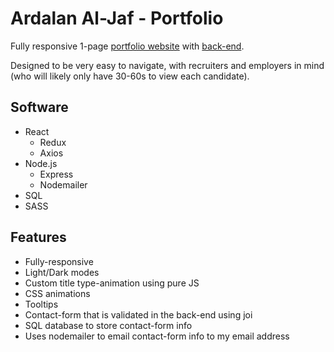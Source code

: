 # Ardalan Al-Jaf - Portfolio

Fully responsive 1-page [portfolio website](www.ardalanjaf.com) with [back-end](https://github.com/ArdalanJaf/portfolio-back#readme).

Designed to be very easy to navigate, with recruiters and employers in mind (who will likely only have 30-60s to view each candidate).

## Software

- React
  - Redux
  - Axios
- Node.js
  - Express
  - Nodemailer
- SQL
- SASS

## Features

- Fully-responsive 
- Light/Dark modes
- Custom title type-animation using pure JS
- CSS animations
- Tooltips
- Contact-form that is validated in the back-end using joi
- SQL database to store contact-form info
- Uses nodemailer to email contact-form info to my email address
